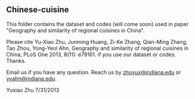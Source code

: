 Chinese-cuisine
-----------------

This folder contains the dataset and codes (will come soon) used in paper "Geography and similarity of regional cuisines in China". 

Please cite Yu-Xiao Zhu, Junming Huang, Zi-Ke Zhang, Qian-Ming Zhang, Tao Zhou, Yong-Yeol Ahn, Geography and similarity of regional cuisines in China, PLoS One 2013, 8(11): e79161. if you use our dataset or codes. Thanks.

Email us if you have any question. Reach us by zhuyux@indiana.edu or yyahn@indiana.edu.


Yuxiao Zhu
7/31/2013
